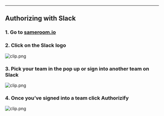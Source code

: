 ---

## Authorizing with Slack

### 1. Go to <a href="https://sameroom.io" target="_blank">sameroom.io</a>

### 2. Click on the Slack logo

![clip.png](https://in.kato.im/e89e3c314f4579dc2da5dd30d0b5fd6d3854be7a65834eff7fc9420afa4be2aa/clip.png)

### 3. Pick your team in the pop up or sign into another team on Slack

![clip.png](https://in.kato.im/32b66f5298970b93e8d5ae1773805df6e10e4c1aa7ca0bab92b62411fc5d618e/clip.png)

### 4. Once you’ve signed into a team click **Authorizify**

![clip.png](https://in.kato.im/934a405551761ffdc6afe1dc8f4c12c4d7b8a6424236ffc2e5bfc6dd70b17e0/clip.png)
